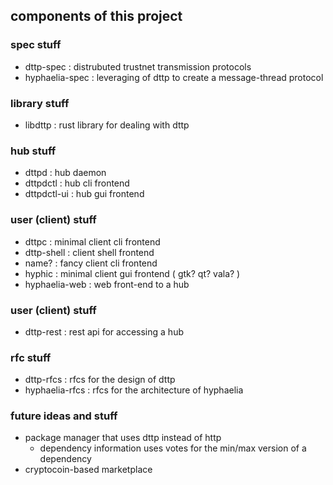 ## components of this project

### spec stuff
 - dttp-spec : distrubuted trustnet transmission protocols
 - hyphaelia-spec : leveraging of dttp to create a message-thread protocol

### library stuff
 - libdttp : rust library for dealing with dttp

### hub stuff
 - dttpd : hub daemon
 - dttpdctl : hub cli frontend
 - dttpdctl-ui : hub gui frontend

### user (client) stuff
 - dttpc : minimal client cli frontend
 - dttp-shell : client shell frontend
 - name? : fancy client cli frontend
 - hyphic : minimal client gui frontend ( gtk? qt? vala? )
 - hyphaelia-web : web front-end to a hub

### user (client) stuff
 - dttp-rest : rest api for accessing a hub

### rfc stuff
 - dttp-rfcs : rfcs for the design of dttp
 - hyphaelia-rfcs : rfcs for the architecture of hyphaelia

### future ideas and stuff
 - package manager that uses dttp instead of http
	 - dependency information uses votes for the min/max version of a dependency
 - cryptocoin-based marketplace

